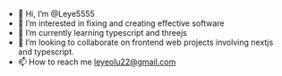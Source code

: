 - 👋 Hi, I’m @Leye5555
- 👀 I’m interested in fixing and creating effective software
- 🌱 I’m currently learning typescript and threejs
- 💞️ I’m looking to collaborate on frontend web projects involving nextjs and typescript.
- 📫 How to reach me leyeolu22@gmail.com

<!---
Leye5555/Leye5555 is a ✨ special ✨ repository because its `README.md` (this file) appears on your GitHub profile.
You can click the Preview link to take a look at your changes.
--->

